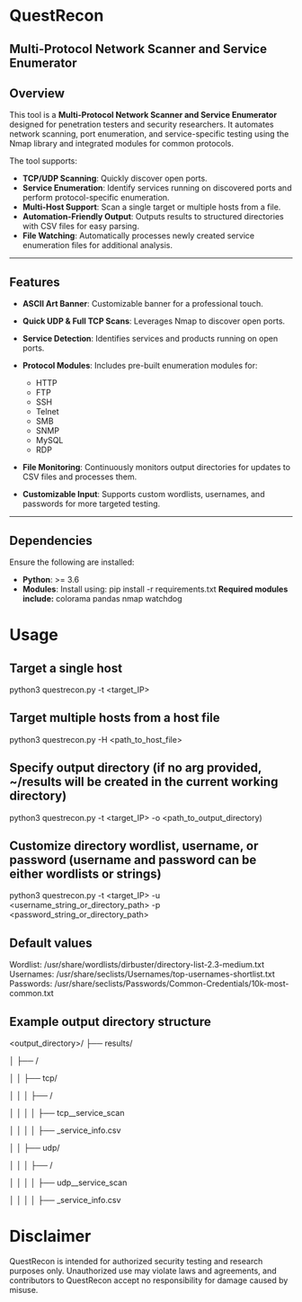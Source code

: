 # QuestRecon
## Multi-Protocol Network Scanner and Service Enumerator


## Overview
This tool is a **Multi-Protocol Network Scanner and Service Enumerator** designed for penetration testers and security researchers. It automates network scanning, port enumeration, and service-specific testing using the Nmap library and integrated modules for common protocols.

The tool supports:
- **TCP/UDP Scanning**: Quickly discover open ports.
- **Service Enumeration**: Identify services running on discovered ports and perform protocol-specific enumeration.
- **Multi-Host Support**: Scan a single target or multiple hosts from a file.
- **Automation-Friendly Output**: Outputs results to structured directories with CSV files for easy parsing.
- **File Watching**: Automatically processes newly created service enumeration files for additional analysis.

---

## Features
- **ASCII Art Banner**: Customizable banner for a professional touch.
- **Quick UDP & Full TCP Scans**: Leverages Nmap to discover open ports.
- **Service Detection**: Identifies services and products running on open ports.
- **Protocol Modules**: Includes pre-built enumeration modules for:
  - HTTP
  - FTP
  - SSH
  - Telnet
  - SMB
  - SNMP
  - MySQL
  - RDP
    
- **File Monitoring**: Continuously monitors output directories for updates to CSV files and processes them.
- **Customizable Input**: Supports custom wordlists, usernames, and passwords for more targeted testing.

---

## Dependencies
Ensure the following are installed:
- **Python**: >= 3.6
- **Modules**: Install using:
  pip install -r requirements.txt
  **Required modules include:**
      colorama
      pandas
      nmap
      watchdog

# Usage
## Target a single host
python3 questrecon.py -t <target_IP>

## Target multiple hosts from a host file
python3 questrecon.py -H <path_to_host_file>

## Specify output directory (if no arg provided, ~/results will be created in the current working directory)
python3 questrecon.py -t <target_IP> -o <path_to_output_directory)

## Customize directory wordlist, username, or password (username and password can be either wordlists or strings)
python3 questrecon.py -t <target_IP> -u <username_string_or_directory_path> -p <password_string_or_directory_path> 

## Default values
Wordlist: /usr/share/wordlists/dirbuster/directory-list-2.3-medium.txt
Usernames: /usr/share/seclists/Usernames/top-usernames-shortlist.txt
Passwords: /usr/share/seclists/Passwords/Common-Credentials/10k-most-common.txt

## Example output directory structure
<output_directory>/
├── results/

│   ├── <target>/

│   │   ├── tcp/

│   │   │   ├── <port>/

│   │   │   │   ├── tcp_<port>_service_scan

│   │   │   │   ├── <port>_service_info.csv

│   │   ├── udp/

│   │   │   ├── <port>/

│   │   │   │   ├── udp_<port>_service_scan

│   │   │   │   ├── <port>_service_info.csv

# Disclaimer
QuestRecon is intended for authorized security testing and research purposes only. Unauthorized use may violate laws and agreements, and contributors to QuestRecon accept no responsibility for damage caused by misuse.


